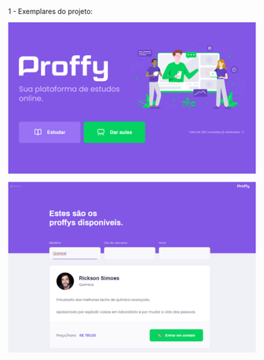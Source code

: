 1 - Exemplares do projeto: <br>

[![tela1](https://raw.githubusercontent.com/rickson-simoes/NLW-Proffy-React/master/imgs_exemplares/img1.png "Tela principal")](https://raw.githubusercontent.com/rickson-simoes/NLW-Proffy-React/master/imgs_exemplares/img1.png "img1")

[![tela2](https://raw.githubusercontent.com/rickson-simoes/NLW-Proffy-React/master/imgs_exemplares/img2.png "Rota -> Estudar")](https://raw.githubusercontent.com/rickson-simoes/NLW-Proffy-React/master/imgs_exemplares/img2.png "img2")
